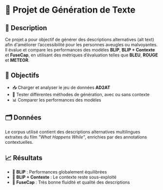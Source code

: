 
# 📄 Projet de Génération de Texte

## 🧠 Description  
Ce projet a pour objectif de générer des descriptions alternatives (alt text) afin d'améliorer l’accessibilité pour les personnes aveugles ou malvoyantes. Il évalue et compare les performances des modèles **BLIP**, **BLIP + Contexte** et **FuseCap**, en utilisant des métriques d’évaluation telles que **BLEU**, **ROUGE** et **METEOR**.

## 🎯 Objectifs  
- 📥 Charger et analyser le jeu de données **AD2AT**  
- 🧪 Tester différentes méthodes de génération, avec ou sans contexte  
- 📊 Comparer les performances des modèles  

## 🗂️ Données  
Le corpus utilisé contient des descriptions alternatives multilingues extraites du film *"What Happens While"*, enrichies par des annotations contextuelles.

## 📈 Résultats  
- 🔹 **BLIP** : Performances globalement équilibrées  
- 🔸 **BLIP + Contexte** : Le contexte reste sous-exploité  
- 🌟 **FuseCap** : Très bonne fluidité et qualité des descriptions  

